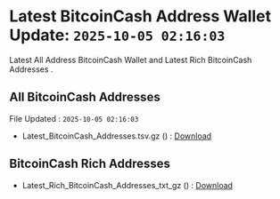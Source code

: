 # Latest BitcoinCash Address Wallet Update: `2025-10-05 02:16:03`

Latest All Address BitcoinCash Wallet and Latest Rich BitcoinCash Addresses .

## All BitcoinCash Addresses

File Updated : `2025-10-05 02:16:03`

- Latest_BitcoinCash_Addresses.tsv.gz () : [Download](https://github.com/Pymmdrza/Rich-Address-Wallet/releases/tag/BitcoinCash)

## BitcoinCash Rich Addresses

- Latest_Rich_BitcoinCash_Addresses_txt_gz () : [Download](https://github.com/Pymmdrza/Rich-Address-Wallet/releases/tag/BitcoinCash)

